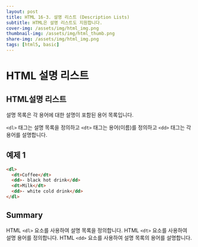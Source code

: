 ```yaml
---
layout: post
title: HTML 16-3. 설명 리스트 (Description Lists)
subtitle: HTML은 설명 리스트도 지원합니다.
cover-img: /assets/img/html_img.png
thumbnail-img: /assets/img/html_thumb.png
share-img: /assets/img/html_img.png
tags: [html5, basic]
---
```


# HTML 설명 리스트

## HTML설명 리스트

설명 목록은 각 용어에 대한 설명이 포함된 용어 목록입니다.

```<dl>``` 태그는 설명 목록을 정의하고 ```<dt>``` 태그는 용어(이름)를 정의하고 ```<dd>``` 태그는 각 용어를 설명합니다.

## 예제 1

```html
<dl>
  <dt>Coffee</dt>
  <dd>- black hot drink</dd>
  <dt>Milk</dt>
  <dd>- white cold drink</dd>
</dl>
```

## Summary

HTML ```<dl>``` 요소를 사용하여 설명 목록을 정의합니다.
HTML ```<dt>``` 요소를 사용하여 설명 용어를 정의합니다.
HTML ```<dd>``` 요소를 사용하여 설명 목록의 용어를 설명합니다.

